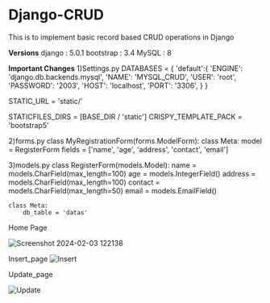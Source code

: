 # Django-CRUD
This is to implement basic record based CRUD operations in Django

**Versions**
django : 5.0.1
bootstrap : 3.4
MySQL : 8

**Important Changes**
1)Settings.py
DATABASES = {
    'default':{
        'ENGINE': 'django.db.backends.mysql',
        'NAME': 'MYSQL_CRUD',
        'USER': 'root',
        'PASSWORD': '2003',
        'HOST': 'localhost',
        'PORT': '3306',
    }
}

STATIC_URL = 'static/'

STATICFILES_DIRS = [BASE_DIR / 'static']
CRISPY_TEMPLATE_PACK = 'bootstrap5'

2)forms.py
class MyRegistrationForm(forms.ModelForm):
    class Meta:
        model = RegisterForm
        fields = ['name', 'age', 'address', 'contact', 'email']



3)models.py
class RegisterForm(models.Model):
    name = models.CharField(max_length=100)
    age = models.IntegerField()
    address = models.CharField(max_length=100)
    contact = models.CharField(max_length=50)
    email = models.EmailField()

    class Meta:
        db_table = 'datas'


Home Page

![Screenshot 2024-02-03 122138](https://github.com/Siva0910/Django-CRUD/assets/95603330/10500ef8-96ef-424f-9225-5c5c5e09b8cd)

Insert_page
![Insert](https://github.com/Siva0910/Django-CRUD/assets/95603330/7e5ae942-6104-4965-9d5d-1ae12228b18e)


Update_page

![Update](https://github.com/Siva0910/Django-CRUD/assets/95603330/fc5841a2-ef4b-4613-a12f-36f3e85f7c8c)
